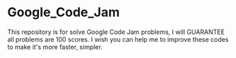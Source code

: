 # Google_Code_Jam
This repository is for solve Google Code Jam problems, I will GUARANTEE all problems are 100 scores. I wish you can help me to improve these codes to make it's more faster, simpler. 
